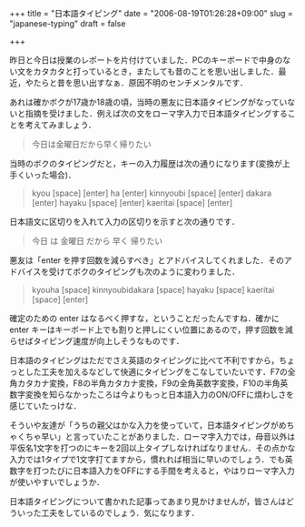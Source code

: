 +++
title = "日本語タイピング"
date = "2006-08-19T01:26:28+09:00"
slug = "japanese-typing"
draft = false

+++

<p>昨日と今日は授業のレポートを片付けていました．PCのキーボードで中身のない文をカタカタと打っているとき，またしても昔のことを思い出しました．最近，やたらと昔を思い出すなぁ．原因不明のセンチメンタルです．</p>
<p>あれは確かボクが17歳か18歳の頃，当時の悪友に日本語タイピングがなっていないと指摘を受けました．例えば次の文をローマ字入力で日本語タイピングすることを考えてみましょう．</p>
<blockquote><p>今日は金曜日だから早く帰りたい</p></blockquote>
<p>当時のボクのタイピングだと，キーの入力履歴は次の通りになります(変換が上手くいった場合)．</p>
<blockquote><p>kyou [space] [enter] ha [enter] kinnyoubi [space] [enter] dakara [enter] hayaku [space] [enter] kaeritai [space] [enter]</p></blockquote>
<p>日本語文に区切りを入れて入力の区切りを示すと次の通りです．</p>
<blockquote><p>今日  は  金曜日  だから  早く  帰りたい</p></blockquote>
<p>悪友は「enter を押す回数を減らすべき」とアドバイスしてくれました．そのアドバイスを受けてボクのタイピングも次のように変わりました．</p>
<blockquote><p>kyouha [space] kinnyoubidakara [space] hayaku [space] kaeritai [space] [enter]</p></blockquote>
<p>確定のための enter はなるべく押すな，ということだったんですね．確かに enter キーはキーボード上でも割りと押しにくい位置にあるので，押す回数を減らせばタイピング速度が向上しそうなものです．</p>
<p>日本語のタイピングはただでさえ英語のタイピングに比べて不利ですから，ちょっとした工夫を加えるなどして快適にタイピングをこなしていたいです．F7の全角カタカナ変換，F8の半角カタカナ変換，F9の全角英数字変換，F10の半角英数字変換を知らなかったころは今よりもっと日本語入力のON/OFFに煩わしさを感じていたっけな．</p>
<p>そういや友達が「うちの親父はかな入力を使っていて，日本語タイピングがめちゃくちゃ早い」と言っていたことがありました．ローマ字入力では，母音以外は平仮名1文字を打つのにキーを2回以上タイプしなければなりません．その点かな入力では1タイプで1文字打てますから，慣れれば相当に早いのでしょう．でも英数字を打つたびに日本語入力をOFFにする手間を考えると，やはりローマ字入力が使いやすいでしょうか．</p>
<p>日本語タイピングについて書かれた記事ってあまり見かけませんが，皆さんはどういった工夫をしているのでしょう．気になります．</p>
